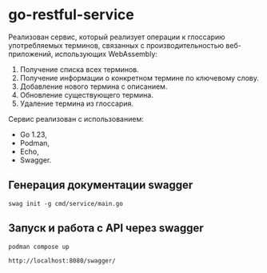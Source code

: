 # go-restful-service

Реализован сервис, который реализует операции к
глоссарию употребляемых терминов,
связанных с производительностью веб-приложений, использующих WebAssembly:

1. Получение списка всех терминов.
2. Получение информации о конкретном термине по ключевому слову.
3. Добавление нового термина с описанием.
4. Обновление существующего термина.
5. Удаление термина из глоссария.

Сервис реализован с использованием:
- Go 1.23,
- Podman,
- Echo,
- Swagger.

## Генерация документации swagger

```shell
swag init -g cmd/service/main.go
```

## Запуск и работа с API через swagger

```shell
podman compose up
```

```
http://localhost:8080/swagger/
```
